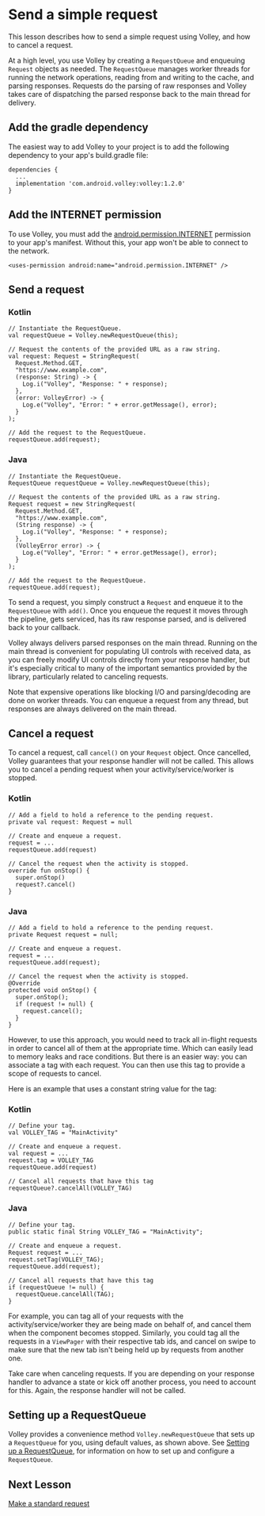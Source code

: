 # Send a simple request

This lesson describes how to send a simple request using Volley, and how to cancel a request.

At a high level, you use Volley by creating a `RequestQueue` and enqueuing `Request` objects as needed. The `RequestQueue` manages worker threads for running the network operations, reading from and writing to the cache, and parsing responses. Requests do the parsing of raw responses and Volley takes care of dispatching the parsed response back to the main thread for delivery.

## Add the gradle dependency
The easiest way to add Volley to your project is to add the following dependency to your app's build.gradle file:

```
dependencies {
  ...
  implementation 'com.android.volley:volley:1.2.0'
}
```

## Add the INTERNET permission
To use Volley, you must add the [android.permission.INTERNET](https://developer.android.com/reference/android/Manifest.permission#INTERNET) permission to your app's manifest. Without this, your app won't be able to connect to the network.

```
<uses-permission android:name="android.permission.INTERNET" />
```

## Send a request

### Kotlin
```
// Instantiate the RequestQueue.
val requestQueue = Volley.newRequestQueue(this);

// Request the contents of the provided URL as a raw string.
val request: Request = StringRequest(
  Request.Method.GET, 
  "https://www.example.com",
  (response: String) -> {
    Log.i("Volley", "Response: " + response);
  },
  (error: VolleyError) -> {
    Log.e("Volley", "Error: " + error.getMessage(), error);
  }
);

// Add the request to the RequestQueue.
requestQueue.add(request);
```

### Java
```
// Instantiate the RequestQueue.
RequestQueue requestQueue = Volley.newRequestQueue(this);

// Request the contents of the provided URL as a raw string.
Request request = new StringRequest(
  Request.Method.GET, 
  "https://www.example.com",
  (String response) -> {
    Log.i("Volley", "Response: " + response);
  },
  (VolleyError error) -> {
    Log.e("Volley", "Error: " + error.getMessage(), error);
  }
);

// Add the request to the RequestQueue.
requestQueue.add(request);
```

To send a request, you simply construct a `Request` and enqueue it to the `RequestQueue` with `add()`. Once you enqueue the request it moves through the pipeline, gets serviced, has its raw response parsed, and is delivered back to your callback.

Volley always delivers parsed responses on the main thread. Running on the main thread is convenient for populating UI controls with received data, as you can freely modify UI controls directly from your response handler, but it's especially critical to many of the important semantics provided by the library, particularly related to canceling requests.

Note that expensive operations like blocking I/O and parsing/decoding are done on worker threads. You can enqueue a request from any thread, but responses are always delivered on the main thread.

## Cancel a request

To cancel a request, call `cancel()` on your `Request` object. Once cancelled, Volley guarantees that your response handler will not be called. This allows you to cancel a pending request when your activity/service/worker is stopped.

### Kotlin
```
// Add a field to hold a reference to the pending request.
private val request: Request = null

// Create and enqueue a request.
request = ...
requestQueue.add(request)

// Cancel the request when the activity is stopped.
override fun onStop() {
  super.onStop()
  request?.cancel()
}
```
### Java
```
// Add a field to hold a reference to the pending request.
private Request request = null;

// Create and enqueue a request.
request = ...
requestQueue.add(request);

// Cancel the request when the activity is stopped.
@Override
protected void onStop() {
  super.onStop();
  if (request != null) {
    request.cancel();
  }
}
```

However, to use this approach, you would need to track all in-flight requests in order to cancel all of them at the appropriate time. Which can easily lead to memory leaks and race conditions. But there is an easier way: you can associate a tag with each request. You can then use this tag to provide a scope of requests to cancel.

Here is an example that uses a constant string value for the tag:

### Kotlin
```
// Define your tag.
val VOLLEY_TAG = "MainActivity"

// Create and enqueue a request.
val request = ...
request.tag = VOLLEY_TAG
requestQueue.add(request)

// Cancel all requests that have this tag
requestQueue?.cancelAll(VOLLEY_TAG)
```
### Java
```
// Define your tag.
public static final String VOLLEY_TAG = "MainActivity";

// Create and enqueue a request.
Request request = ...
request.setTag(VOLLEY_TAG);
requestQueue.add(request);

// Cancel all requests that have this tag
if (requestQueue != null) {
  requestQueue.cancelAll(TAG);
}
```

For example, you can tag all of your requests with the activity/service/worker they are being made on behalf of, and cancel them when the component becomes stopped. Similarly, you could tag all the requests in a `ViewPager` with their respective tab ids, and cancel on swipe to make sure that the new tab isn't being held up by requests from another one.

Take care when canceling requests. If you are depending on your response handler to advance a state or kick off another process, you need to account for this. Again, the response handler will not be called.

## Setting up a RequestQueue

Volley provides a convenience method `Volley.newRequestQueue` that sets up a `RequestQueue` for you, using default values, as shown above. See [Setting up a RequestQueue](request-queue.md), for information on how to set up and configure a `RequestQueue`.

## Next Lesson
[Make a standard request](request-standard.md)
